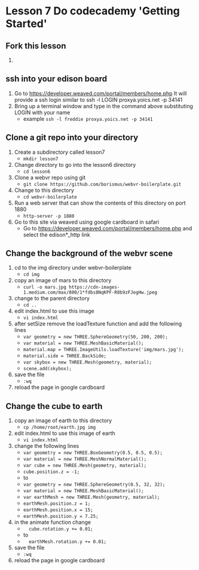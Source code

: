 # Lesson 7 Do codecademy 'Getting Started'

## Fork this lesson
1. 

## ssh into your edison board
1. Go to https://developer.weaved.com/portal/members/home.php
It will provide a ssh login similar to
ssh -l LOGIN proxya.yoics.net -p 34141
2. Bring up a terminal window and type in the command above substituting LOGIN with your name
   * example `ssh -l freddie proxya.yoics.net -p 34141`

## Clone a git repo into your directory
1. Create a subdirectory called lesson7
   * `mkdir lesson7`
2. Change directory to go into the lesson6 directory
   * `cd lesson6`
3. Clone a webvr repo using git
   * `git clone https://github.com/borismus/webvr-boilerplate.git`
4. Change to this directory
   * `cd webvr-boilerplate`
5. Run a web server that can show the contents of this directory on port 1880
   * `http-server -p 1880`
6. Go to this site via weaved using google cardboard in safari
   * Go to https://developer.weaved.com/portal/members/home.php and select the edison*_http link

## Change the background of the webvr scene
1. cd to the img directory under webvr-boilerplate
   * `cd img`
2. copy an image of mars to this directory
   * `curl -o mars.jpg https://cdn-images-1.medium.com/max/800/1*fdbs8NqKPF-R8b9zFJegHw.jpeg`
3. change to the parent directory
   * `cd ..`
3. edit index.html to use this image
   * `vi index.html`
4. after setSize remove the loadTexture function and add the following lines
   * `var geometry = new THREE.SphereGeometry(50, 200, 200);`
   * `var material = new THREE.MeshBasicMaterial();`
   * `material.map = THREE.ImageUtils.loadTexture('img/mars.jpg');`
   * `material.side = THREE.BackSide;`
   * `var skybox = new THREE.Mesh(geometry, material);`
   * `scene.add(skybox);`
5. save the file
   * `:wq`	
6. reload the page in google cardboard

## Change the cube to earth
1. copy an image of earth to this directory
   * `cp /home/root/earth.jpg img`
2. edit index.html to use this image of earth
   * `vi index.html`
4. change the following lines
   * `var geometry = new THREE.BoxGeometry(0.5, 0.5, 0.5);`
   * `var material = new THREE.MeshNormalMaterial();`
   * `var cube = new THREE.Mesh(geometry, material);`
   * `cube.position.z = -1;`
   * to 
   * `var geometry = new THREE.SphereGeometry(0.5, 32, 32);`
   * `var material = new THREE.MeshBasicMaterial();`
   * `var earthMesh = new THREE.Mesh(geometry, material);`
   * `earthMesh.position.z = 1;`
   * `earthMesh.position.x = 15;`
   * `earthMesh.position.y = 7.25;`
5. in the animate function change
   * `  cube.rotation.y += 0.01;`
   * to 
   * `  earthMesh.rotation.y += 0.01;`
6. save the file
   * `:wq`	
7. reload the page in google cardboard

 


